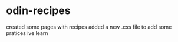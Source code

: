 # odin-recipes

created some pages with recipes
added a new .css file to add some pratices ive learn
